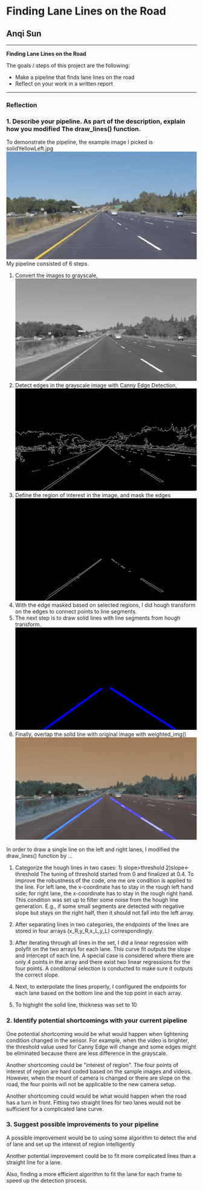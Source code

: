 # **Finding Lane Lines on the Road** 

## Anqi Sun

---

**Finding Lane Lines on the Road**

The goals / steps of this project are the following:
* Make a pipeline that finds lane lines on the road
* Reflect on your work in a written report


[//]: # (Image References)

[image0]: ./test_images/solidYellowLeft.jpg "OriginalPicture"
[image1]: ./test_images_output/gray.png "Grayscale"
[image2]: ./test_images_output/edges.png "CannyEdges"
[image3]: ./test_images_output/region_of_interest.png "Region Of Interest"
[image4]: ./test_images_output/line_img.png "Line Image"
[image5]: ./test_images_output/weight_img.png "Overlap the line with original picture"

---

### Reflection

### 1. Describe your pipeline. As part of the description, explain how you modified The draw_lines() function.
To demonstrate the pipeline, the example image I picked is solidYellowLeft.jpg
![alt text][image0]
My pipeline consisted of 6 steps. 
1. Convert the images to grayscale, 
![alt text][image1]
2. Detect edges in the grayscale image with Canny Edge Detection, 
![alt text][image2]
3. Define the region of interest in the image, and mask the edges
![alt text][image3]
4. With the edge masked based on selected regions, I did hough transform on the edges to connect points to line segments. 
5. The next step is to draw solid lines with line segments from hough transform. 
![alt text][image4]
6. Finally, overlap the solid line with original image with weighted_img()
![alt text][image5]



In order to draw a single line on the left and right lanes, I modified the draw_lines() function by ...
1. Categorize the hough lines in two cases: 1) slope>threshold 2)slope<-threshold
The tuning of threshold started from 0 and finalized at 0.4. To improve the robustness of the code, one me ore condition is applied to the line. For left lane, the x-coordinate has to stay in the rough left hand side; for right lane, the x-coordinate has to stay in the rough right hand. This condition was set up to filter some noise from the hough line generation. E.g., if some small segments are detected with negative slope but stays on the right half, then it should not fall into the left array. 

2. After separating lines in two categories,  the endpoints of the lines are stored in four arrays (x_R,y_R,x_L,y_L) correspondingly. 

3. After iterating through all lines in the set, I did a linear regression with polyfit on the two arrays for each lane. This curve fit outputs the slope and intercept of each line. A special case is considered where there are only 4 points in the array and there exist two linear regressions for the four points. A conditonal selection is conducted to make sure it outputs the correct slope.

4. Next, to exterpolate the lines properly, I configured the endpoints for each lane based on the bottom line and the top point in each array. 

5. To highight the solid line, thickness was set to 10

### 2. Identify potential shortcomings with your current pipeline


One potential shortcoming would be what would happen when lightening condition changed in the sensor. For example, when the video is brighter, the threshold value used for Canny Edge will change and some edges might be eliminated because there are less difference in the grayscale.


Another shortcoming could be "interest of region". The four points of interest of region are hard coded based on the sample images and videos. However, when the mount of camera is changed or there are slope on the road, the four points will not be applicable to the new camera setup.

Another shortcoming could would be what would happen when the road has a turn in front. Fitting two straight lines for two lanes would not be sufficient for a complicated lane curve.


### 3. Suggest possible improvements to your pipeline

A possible improvement would be to using some algorithm to detect the end of lane and set up the interest of region intelligently

Another potential improvement could be to fit more complicated lines than a straight line for a lane. 

Also, finding a more efficient algorithm to fit the lane for each frame to speed up the detection process. 
